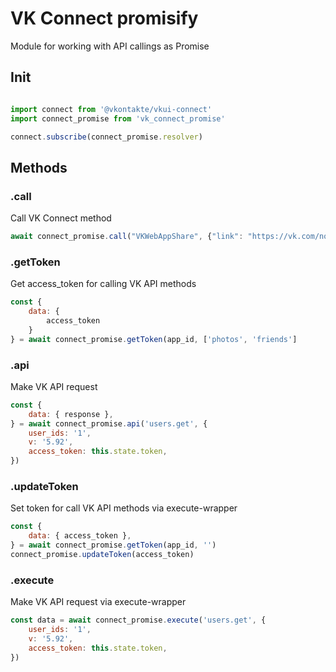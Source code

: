 # VK Connect promisify

Module for working with API callings as Promise 

## Init

```javascript

import connect from '@vkontakte/vkui-connect'
import connect_promise from 'vk_connect_promise'

connect.subscribe(connect_promise.resolver)
```

## Methods

### .call

Call VK Connect method

```javascript
await connect_promise.call("VKWebAppShare", {"link": "https://vk.com/nocell"});
```


### .getToken

Get access_token for calling VK API methods

```javascript
const {
    data: {
        access_token
    }
} = await connect_promise.getToken(app_id, ['photos', 'friends']
```


### .api 

Make VK API request

```javascript
const {
    data: { response },
} = await connect_promise.api('users.get', {
    user_ids: '1',
    v: '5.92',
    access_token: this.state.token,
})
```

### .updateToken 

Set token for call VK API methods via execute-wrapper

```javascript
const {
    data: { access_token },
} = await connect_promise.getToken(app_id, '')
connect_promise.updateToken(access_token)
```

### .execute 

Make VK API request via execute-wrapper

```javascript
const data = await connect_promise.execute('users.get', {
    user_ids: '1',
    v: '5.92',
    access_token: this.state.token,
})
```

